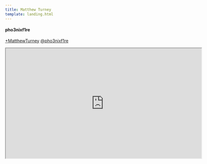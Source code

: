 ```yaml
---
title: Matthew Turney
template: landing.html
---
```


#### pho3nixf1re

[+MatthewTurney](https://www.google.com/+MatthewTurney)
[@pho3nixf1re](https://twitter.com/pho3nixf1re)

[<span class="fa fa-github-square"></span>](https://github.com/pho3nixf1re)
[<span class="fa fa-linkedin-square"></span>](https://www.linkedin.com/in/matthewturney)
[<span class="fa fa-stack-overflow"></span>](https://careers.stackoverflow.com/pho3nixf1re)
[<span class="fa fa-facebook-square"></span>](https://www.facebook.com/mturney)

<iframe
  src="https://drive.google.com/file/d/0B5Aob7NJk1iaNTZvSFNrOVpGUGc/preview"
  width="640"
  height="360"
  class="video"></iframe>
